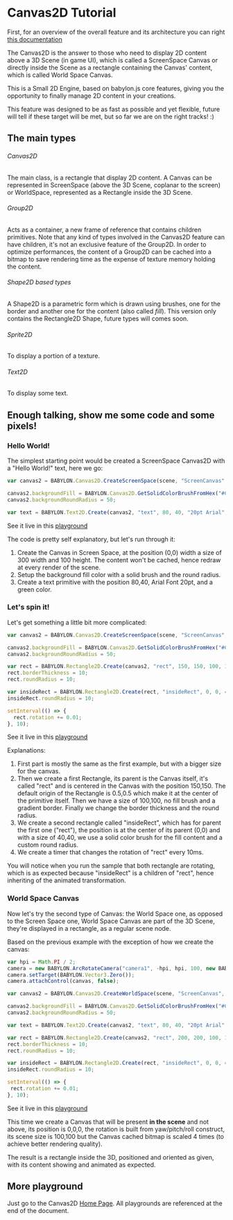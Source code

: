 # Canvas2D Tutorial

First, for an overview of the overall feature and its architecture you can right [this documentation](http://doc.babylonjs.com/overviews/Using_The_Canvas2D)

The Canvas2D is the answer to those who need to display 2D content above a 3D Scene (in game UI), which is called a ScreenSpace Canvas or directly inside the Scene as a rectangle containing the Canvas' content, which is called World Space Canvas.

This is a Small 2D Engine, based on babylon.js core features, giving you the opportunity to finally manage 2D content in your creations.

This feature was designed to be as fast as possible and yet flexible, future will tell if these target will be met, but so far we are on the right tracks! :)

## The main types
###### Canvas2D
The main class, is a rectangle that display 2D content. A Canvas can be represented in ScreenSpace (above the 3D Scene, coplanar to the screen) or WorldSpace, represented as a Rectangle inside the 3D Scene.
###### Group2D
Acts as a container, a new frame of reference that contains children primitives. Note that any kind of types involved in the Canvas2D feature can have children, it's not an exclusive feature of the Group2D.
In order to optimize performances, the content of a Group2D can be cached into a bitmap to save rendering time as the expense of texture memory holding the content.
###### Shape2D based types
A Shape2D is a parametric form which is drawn using brushes, one for the border and another one for the content (also called *fill*).
This version only contains the Rectangle2D Shape, future types will comes soon.
###### Sprite2D
To display a portion of a texture.
###### Text2D
To display some text.

## Enough talking, show me some code and some pixels!

### Hello World!
The simplest starting point would be created a ScreenSpace Canvas2D with a "Hello World!" text, here we go:
```javascript
var canvas2 = BABYLON.Canvas2D.CreateScreenSpace(scene, "ScreenCanvas", new BABYLON.Vector2(0, 0), new BABYLON.Size(300, 100), BABYLON.Canvas2D.CACHESTRATEGY_DONTCACHE);

canvas2.backgroundFill = BABYLON.Canvas2D.GetSolidColorBrushFromHex("#C0C0C040");
canvas2.backgroundRoundRadius = 50;

var text = BABYLON.Text2D.Create(canvas2, "text", 80, 40, "20pt Arial", "Hello World!", new BABYLON.Color4(0.6, 1.0, 0.6, 1.0));
```
See it live in this [playground](http://babylonjs-playground.com/#2AVSFH#9)

The code is pretty self explanatory, but let's run through it:
1. Create the Canvas in Screen Space, at the position (0,0) width a size of 300 width and 100 height. The content won't be cached, hence redraw at every render of the scene.
2. Setup the background fill color with a solid brush and the round radius.
3. Create a text primitive with the position 80,40, Arial Font 20pt, and a green color.

### Let's spin it!
Let's get something a little bit more complicated:
```javascript
var canvas2 = BABYLON.Canvas2D.CreateScreenSpace(scene, "ScreenCanvas", new BABYLON.Vector2(0, 0), 	new BABYLON.Size(300, 300), BABYLON.Canvas2D.CACHESTRATEGY_DONTCACHE);

canvas2.backgroundFill = BABYLON.Canvas2D.GetSolidColorBrushFromHex("#C0C0C040");
canvas2.backgroundRoundRadius = 50;

var rect = BABYLON.Rectangle2D.Create(canvas2, "rect", 150, 150, 100, 100, null, BABYLON.Canvas2D.GetGradientColorBrush(new BABYLON.Color4(0.9, 0.3, 0.9, 1), new BABYLON.Color4(1.0, 1.0, 1.0, 1)));
rect.borderThickness = 10;
rect.roundRadius = 10;

var insideRect = BABYLON.Rectangle2D.Create(rect, "insideRect", 0, 0, 40, 40, 	BABYLON.Canvas2D.GetSolidColorBrushFromHex("#0040F0FF"));
insideRect.roundRadius = 10;

setInterval(() => {
  rect.rotation += 0.01;
}, 10);
```

See it live in this [playground](http://babylonjs-playground.com/#272WI1#2)

Explanations:
1. First part is mostly the same as the first example, but with a bigger size for the canvas.
2. Then we create a first Rectangle, its parent is the Canvas itself, it's called "rect" and is centered in the Canvas with the position 150,150. The default origin of the Rectangle is 0.5,0.5 which make it at the center of the primitive itself. Then we have a size of 100,100, no fill brush and a gradient border. Finally we change the border thickness and the round radius.
3. We create a second rectangle called "insideRect", which has for parent the first one ("rect"), the position is at the center of its parent (0,0) and with a size of 40,40, we use a solid color brush for the fill content and a custom round radius.
4. We create a timer that changes the rotation of "rect" every 10ms.

You will notice when you run the sample that both rectangle are rotating, which is as expected because "insideRect" is a children of "rect", hence inheriting of the animated transformation.

### World Space Canvas

Now let's try the second type of Canvas: the World Space one, as opposed to the Screen Space one, World Space Canvas are part of the 3D Scene, they're displayed in a rectangle, as a regular scene node.

Based on the previous example with the exception of how we create the canvas:
```javascript
var hpi = Math.PI / 2;
camera = new BABYLON.ArcRotateCamera("camera1", -hpi, hpi, 100, new BABYLON.Vector3(0, 0, 0), scene);
camera.setTarget(BABYLON.Vector3.Zero());
camera.attachControl(canvas, false);

var canvas2 = BABYLON.Canvas2D.CreateWorldSpace(scene, "ScreenCanvas", 	new BABYLON.Vector3(0, 0, 0), BABYLON.Quaternion.RotationYawPitchRoll(Math.PI / 4, Math.PI/4, 0), 	new BABYLON.Size(100, 100), 4, BABYLON.Mesh.DEFAULTSIDE, BABYLON.Canvas2D.CACHESTRATEGY_CANVAS);

canvas2.backgroundFill = BABYLON.Canvas2D.GetSolidColorBrushFromHex("#C0C0C040");
canvas2.backgroundRoundRadius = 50;

var text = BABYLON.Text2D.Create(canvas2, "text", 80, 40, "20pt Arial", "World Space Canvas", new BABYLON.Color4(0.6, 1.0, 0.6, 1.0));

var rect = BABYLON.Rectangle2D.Create(canvas2, "rect", 200, 200, 100, 100, null, 	BABYLON.Canvas2D.GetGradientColorBrush(new BABYLON.Color4(0.9, 0.3, 0.9, 1), new BABYLON.Color4(1.0, 1.0, 1.0, 1)));
rect.borderThickness = 10;
rect.roundRadius = 10;

var insideRect = BABYLON.Rectangle2D.Create(rect, "insideRect", 0, 0, 40, 40, 	BABYLON.Canvas2D.GetSolidColorBrushFromHex("#0040F0FF"));
insideRect.roundRadius = 10;

setInterval(() => {
 rect.rotation += 0.01;
}, 10);

```

See it live in this [playground](http://babylonjs-playground.com/#1BKDEO#7)

This time we create a Canvas that will be present **in the scene** and not above, its position is 0,0,0, the rotation is built from yaw/pitch/roll construct, its scene size is 100,100 but the Canvas cached bitmap is scaled 4 times (to achieve better rendering quality).

The result is a rectangle inside the 3D, positioned and oriented as given, with its content showing and animated as expected.

## More playground

 Just go to the Canvas2D [Home Page](http://doc.babylonjs.com/overviews/Canvas2D_Home). All playgrounds are referenced at the end of the document.

